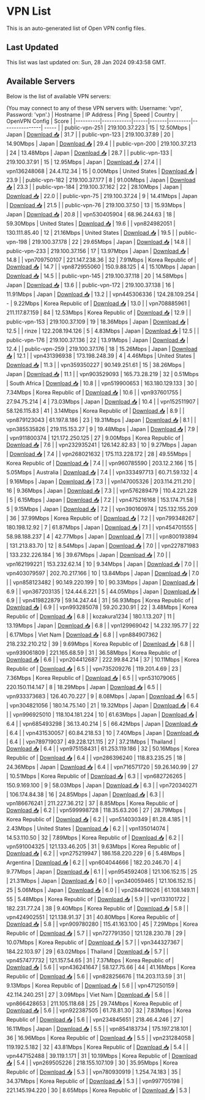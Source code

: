 # VPN List

This is an auto-generated list of Open VPN config files.

## Last Updated

This list was last updated on: Sun, 28 Jan 2024 09:43:58 GMT.

## Available Servers

Below is the list of available VPN servers:

(You may connect to any of these VPN servers with: Username: 'vpn', Password: 'vpn'.)
| Hostname | IP Address | Ping | Speed | Country | OpenVPN Config | Score |
|----------|------------|------|-------|---------|----------------| ----- |
| public-vpn-251 | 219.100.37.223 | 15 | 12.50Mbps | Japan | [Download 📥](./configs/server_0_JP.ovpn) | 31.7 |
| public-vpn-123 | 219.100.37.89 | 20 | 14.90Mbps | Japan | [Download 📥](./configs/server_1_JP.ovpn) | 29.4 |
| public-vpn-200 | 219.100.37.213 | 24 | 13.48Mbps | Japan | [Download 📥](./configs/server_2_JP.ovpn) | 28.7 |
| public-vpn-133 | 219.100.37.91 | 15 | 12.95Mbps | Japan | [Download 📥](./configs/server_3_JP.ovpn) | 27.4 |
| vpn136248068 | 24.4.112.34 | 15 | 0.00Mbps | United States | [Download 📥](./configs/server_4_US.ovpn) | 23.9 |
| public-vpn-182 | 219.100.37.177 | 8 | 91.00Mbps | Japan | [Download 📥](./configs/server_5_JP.ovpn) | 23.3 |
| public-vpn-184 | 219.100.37.162 | 22 | 28.10Mbps | Japan | [Download 📥](./configs/server_6_JP.ovpn) | 22.0 |
| public-vpn-75 | 219.100.37.24 | 9 | 14.41Mbps | Japan | [Download 📥](./configs/server_7_JP.ovpn) | 21.5 |
| public-vpn-76 | 219.100.37.50 | 13 | 15.93Mbps | Japan | [Download 📥](./configs/server_8_JP.ovpn) | 20.8 |
| vpn530405904 | 68.96.244.63 | 18 | 59.30Mbps | United States | [Download 📥](./configs/server_9_US.ovpn) | 19.6 |
| vpn824982051 | 130.111.85.40 | 12 | 21.16Mbps | United States | [Download 📥](./configs/server_10_US.ovpn) | 19.5 |
| public-vpn-198 | 219.100.37.178 | 22 | 29.65Mbps | Japan | [Download 📥](./configs/server_11_JP.ovpn) | 14.8 |
| public-vpn-233 | 219.100.37.156 | 17 | 13.97Mbps | Japan | [Download 📥](./configs/server_12_JP.ovpn) | 14.8 |
| vpn709750107 | 221.147.238.36 | 32 | 7.91Mbps | Korea Republic of | [Download 📥](./configs/server_13_KR.ovpn) | 14.7 |
| vpn872955060 | 150.9.88.125 | 4 | 15.10Mbps | Japan | [Download 📥](./configs/server_14_JP.ovpn) | 14.5 |
| public-vpn-145 | 219.100.37.118 | 20 | 14.58Mbps | Japan | [Download 📥](./configs/server_15_JP.ovpn) | 13.6 |
| public-vpn-172 | 219.100.37.138 | 16 | 11.91Mbps | Japan | [Download 📥](./configs/server_16_JP.ovpn) | 13.2 |
| vpn445306336 | 124.28.109.254 | - | 9.22Mbps | Korea Republic of | [Download 📥](./configs/server_17_KR.ovpn) | 13.0 |
| vpn708885961 | 211.117.87.159 | 84 | 12.53Mbps | Korea Republic of | [Download 📥](./configs/server_18_KR.ovpn) | 12.9 |
| public-vpn-153 | 219.100.37.109 | 19 | 18.36Mbps | Japan | [Download 📥](./configs/server_19_JP.ovpn) | 12.5 |
| rinze | 122.208.194.126 | 5 | 4.83Mbps | Japan | [Download 📥](./configs/server_20_JP.ovpn) | 12.5 |
| public-vpn-176 | 219.100.37.136 | 22 | 13.91Mbps | Japan | [Download 📥](./configs/server_21_JP.ovpn) | 12.4 |
| public-vpn-259 | 219.100.37.176 | 18 | 15.26Mbps | Japan | [Download 📥](./configs/server_22_JP.ovpn) | 12.1 |
| vpn431396938 | 173.198.248.39 | 4 | 4.46Mbps | United States | [Download 📥](./configs/server_23_US.ovpn) | 11.3 |
| vpn359350227 | 90.149.251.61 | 15 | 38.26Mbps | Japan | [Download 📥](./configs/server_24_JP.ovpn) | 11.1 |
| vpn903529093 | 165.73.28.219 | 32 | 0.51Mbps | South Africa | [Download 📥](./configs/server_25_ZA.ovpn) | 10.8 |
| vpn519900653 | 163.180.129.133 | 30 | 7.34Mbps | Korea Republic of | [Download 📥](./configs/server_26_KR.ovpn) | 10.6 |
| vpn937601755 | 27.94.75.214 | 4 | 73.03Mbps | Japan | [Download 📥](./configs/server_27_JP.ovpn) | 10.4 |
| vpn152511907 | 58.126.115.83 | 41 | 3.14Mbps | Korea Republic of | [Download 📥](./configs/server_28_KR.ovpn) | 8.9 |
| vpn879123043 | 61.197.8.186 | 23 | 19.31Mbps | Japan | [Download 📥](./configs/server_29_JP.ovpn) | 8.1 |
| vpn385535826 | 219.115.153.27 | 9 | 19.48Mbps | Japan | [Download 📥](./configs/server_30_JP.ovpn) | 7.9 |
| vpn911800374 | 121.172.250.125 | 27 | 9.00Mbps | Korea Republic of | [Download 📥](./configs/server_31_KR.ovpn) | 7.6 |
| vpn232935241 | 126.142.82.83 | 10 | 9.27Mbps | Japan | [Download 📥](./configs/server_32_JP.ovpn) | 7.4 |
| vpn268021632 | 175.113.228.172 | 28 | 49.55Mbps | Korea Republic of | [Download 📥](./configs/server_33_KR.ovpn) | 7.4 |
| vpn960785590 | 203.12.2.166 | 15 | 5.05Mbps | Australia | [Download 📥](./configs/server_34_AU.ovpn) | 7.4 |
| vpn333497713 | 60.71.59.132 | 4 | 9.16Mbps | Japan | [Download 📥](./configs/server_35_JP.ovpn) | 7.3 |
| vpn147005326 | 203.114.211.210 | 16 | 9.36Mbps | Japan | [Download 📥](./configs/server_36_JP.ovpn) | 7.3 |
| vpn576289479 | 110.4.221.228 | 5 | 6.15Mbps | Japan | [Download 📥](./configs/server_37_JP.ovpn) | 7.2 |
| vpn475216168 | 153.174.71.58 | 5 | 9.15Mbps | Japan | [Download 📥](./configs/server_38_JP.ovpn) | 7.2 |
| vpn390160974 | 125.132.155.209 | 36 | 37.99Mbps | Korea Republic of | [Download 📥](./configs/server_39_KR.ovpn) | 7.2 |
| vpn799348267 | 180.198.12.92 | 7 | 61.87Mbps | Japan | [Download 📥](./configs/server_40_JP.ovpn) | 7.1 |
| vpn454701555 | 58.98.188.237 | 4 | 42.77Mbps | Japan | [Download 📥](./configs/server_41_JP.ovpn) | 7.1 |
| vpn800193894 | 131.213.83.70 | 12 | 8.54Mbps | Japan | [Download 📥](./configs/server_42_JP.ovpn) | 7.0 |
| vpn227871983 | 133.232.226.184 | 16 | 39.67Mbps | Japan | [Download 📥](./configs/server_43_JP.ovpn) | 7.0 |
| vpn162199221 | 153.232.62.14 | 10 | 9.34Mbps | Japan | [Download 📥](./configs/server_44_JP.ovpn) | 7.0 |
| vpn403079597 | 202.70.217.166 | 10 | 13.84Mbps | Japan | [Download 📥](./configs/server_45_JP.ovpn) | 7.0 |
| vpn858123482 | 90.149.220.199 | 10 | 90.33Mbps | Japan | [Download 📥](./configs/server_46_JP.ovpn) | 6.9 |
| vpn367203135 | 124.44.6.221 | 5 | 44.05Mbps | Japan | [Download 📥](./configs/server_47_JP.ovpn) | 6.9 |
| vpn419822879 | 59.14.247.44 | 31 | 56.93Mbps | Korea Republic of | [Download 📥](./configs/server_48_KR.ovpn) | 6.9 |
| vpn993285078 | 59.20.230.91 | 22 | 3.48Mbps | Korea Republic of | [Download 📥](./configs/server_49_KR.ovpn) | 6.8 |
| kozakura1234 | 180.1.13.207 | 11 | 13.19Mbps | Japan | [Download 📥](./configs/server_50_JP.ovpn) | 6.8 |
| vpn129969042 | 14.232.195.77 | 22 | 6.17Mbps | Viet Nam | [Download 📥](./configs/server_51_VN.ovpn) | 6.8 |
| vpn884907362 | 218.232.210.212 | 39 | 9.69Mbps | Korea Republic of | [Download 📥](./configs/server_52_KR.ovpn) | 6.8 |
| vpn939061809 | 221.165.68.59 | 31 | 36.58Mbps | Korea Republic of | [Download 📥](./configs/server_53_KR.ovpn) | 6.6 |
| vpn204412687 | 222.99.84.214 | 37 | 10.11Mbps | Korea Republic of | [Download 📥](./configs/server_54_KR.ovpn) | 6.5 |
| vpn735209276 | 119.201.4.69 | 23 | 7.36Mbps | Korea Republic of | [Download 📥](./configs/server_55_KR.ovpn) | 6.5 |
| vpn531079065 | 220.150.114.147 | 8 | 18.29Mbps | Japan | [Download 📥](./configs/server_56_JP.ovpn) | 6.5 |
| vpn933373683 | 126.40.70.227 | 9 | 8.08Mbps | Japan | [Download 📥](./configs/server_57_JP.ovpn) | 6.5 |
| vpn304821056 | 180.14.75.140 | 21 | 19.32Mbps | Japan | [Download 📥](./configs/server_58_JP.ovpn) | 6.4 |
| vpn996925010 | 118.104.181.224 | 10 | 61.63Mbps | Japan | [Download 📥](./configs/server_59_JP.ovpn) | 6.4 |
| vpn685493298 | 36.13.40.214 | 5 | 66.42Mbps | Japan | [Download 📥](./configs/server_60_JP.ovpn) | 6.4 |
| vpn431530057 | 60.84.218.53 | 10 | 7.40Mbps | Japan | [Download 📥](./configs/server_61_JP.ovpn) | 6.4 |
| vpn789719037 | 49.228.121.115 | 27 | 37.21Mbps | Thailand | [Download 📥](./configs/server_62_TH.ovpn) | 6.4 |
| vpn975158431 | 61.253.119.186 | 32 | 50.16Mbps | Korea Republic of | [Download 📥](./configs/server_63_KR.ovpn) | 6.4 |
| vpn286396240 | 118.83.235.25 | 18 | 24.36Mbps | Japan | [Download 📥](./configs/server_64_JP.ovpn) | 6.4 |
| vpn716571720 | 59.26.140.99 | 27 | 10.51Mbps | Korea Republic of | [Download 📥](./configs/server_65_KR.ovpn) | 6.3 |
| vpn682726265 | 150.9.169.100 | 9 | 58.03Mbps | Japan | [Download 📥](./configs/server_66_JP.ovpn) | 6.3 |
| vpn720340271 | 106.174.84.38 | 16 | 24.85Mbps | Japan | [Download 📥](./configs/server_67_JP.ovpn) | 6.3 |
| vpn186676241 | 211.227.36.212 | 37 | 8.85Mbps | Korea Republic of | [Download 📥](./configs/server_68_KR.ovpn) | 6.2 |
| vpn599998728 | 118.35.63.206 | 27 | 28.79Mbps | Korea Republic of | [Download 📥](./configs/server_69_KR.ovpn) | 6.2 |
| vpn514030349 | 81.28.4.185 | 1 | 2.43Mbps | United States | [Download 📥](./configs/server_70_US.ovpn) | 6.2 |
| vpn135014074 | 14.53.110.50 | 32 | 7.89Mbps | Korea Republic of | [Download 📥](./configs/server_71_KR.ovpn) | 6.2 |
| vpn591004325 | 121.133.46.205 | 31 | 9.63Mbps | Korea Republic of | [Download 📥](./configs/server_72_KR.ovpn) | 6.2 |
| vpn275219947 | 186.158.220.229 | 6 | 5.48Mbps | Argentina | [Download 📥](./configs/server_73_AR.ovpn) | 6.2 |
| vpn604044666 | 182.20.246.70 | 4 | 9.77Mbps | Japan | [Download 📥](./configs/server_74_JP.ovpn) | 6.1 |
| vpn954592408 | 121.106.152.15 | 25 | 21.31Mbps | Japan | [Download 📥](./configs/server_75_JP.ovpn) | 6.0 |
| vpn340059465 | 121.106.152.15 | 25 | 5.06Mbps | Japan | [Download 📥](./configs/server_76_JP.ovpn) | 6.0 |
| vpn284419026 | 61.108.149.11 | 55 | 5.48Mbps | Korea Republic of | [Download 📥](./configs/server_77_KR.ovpn) | 5.9 |
| vpn133101722 | 182.231.77.24 | 38 | 9.40Mbps | Korea Republic of | [Download 📥](./configs/server_78_KR.ovpn) | 5.8 |
| vpn424902551 | 121.138.91.37 | 31 | 40.80Mbps | Korea Republic of | [Download 📥](./configs/server_79_KR.ovpn) | 5.8 |
| vpn909780280 | 115.41.163.100 | 45 | 7.29Mbps | Korea Republic of | [Download 📥](./configs/server_80_KR.ovpn) | 5.7 |
| vpn727791350 | 121.128.230.78 | 29 | 10.07Mbps | Korea Republic of | [Download 📥](./configs/server_81_KR.ovpn) | 5.7 |
| vpn344327367 | 184.22.103.97 | 29 | 63.02Mbps | Thailand | [Download 📥](./configs/server_82_TH.ovpn) | 5.7 |
| vpn457477732 | 121.157.54.65 | 31 | 7.37Mbps | Korea Republic of | [Download 📥](./configs/server_83_KR.ovpn) | 5.6 |
| vpn436241647 | 58.127.75.66 | 44 | 41.16Mbps | Korea Republic of | [Download 📥](./configs/server_84_KR.ovpn) | 5.6 |
| vpn828256676 | 114.203.113.59 | 31 | 9.13Mbps | Korea Republic of | [Download 📥](./configs/server_85_KR.ovpn) | 5.6 |
| vpn471250159 | 42.114.240.251 | 27 | 3.09Mbps | Viet Nam | [Download 📥](./configs/server_86_VN.ovpn) | 5.6 |
| vpn866428653 | 211.105.118.68 | 25 | 29.74Mbps | Korea Republic of | [Download 📥](./configs/server_87_KR.ovpn) | 5.6 |
| vpn922387505 | 61.78.81.30 | 32 | 7.83Mbps | Korea Republic of | [Download 📥](./configs/server_88_KR.ovpn) | 5.6 |
| vpn234845651 | 218.46.4.246 | 27 | 16.11Mbps | Japan | [Download 📥](./configs/server_89_JP.ovpn) | 5.5 |
| vpn854183734 | 175.197.218.101 | 36 | 16.96Mbps | Korea Republic of | [Download 📥](./configs/server_90_KR.ovpn) | 5.5 |
| vpn231284058 | 119.192.5.182 | 32 | 43.81Mbps | Korea Republic of | [Download 📥](./configs/server_91_KR.ovpn) | 5.4 |
| vpn447152488 | 39.119.1.171 | 31 | 10.19Mbps | Korea Republic of | [Download 📥](./configs/server_92_KR.ovpn) | 5.4 |
| vpn269505226 | 218.155.107.109 | 30 | 35.95Mbps | Korea Republic of | [Download 📥](./configs/server_93_KR.ovpn) | 5.3 |
| vpn780930919 | 1.254.74.183 | 35 | 34.37Mbps | Korea Republic of | [Download 📥](./configs/server_94_KR.ovpn) | 5.3 |
| vpn997705198 | 221.145.194.220 | 30 | 8.65Mbps | Korea Republic of | [Download 📥](./configs/server_95_KR.ovpn) | 5.3 |

